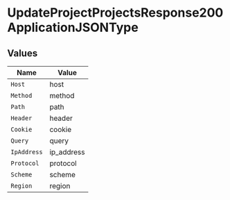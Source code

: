 # UpdateProjectProjectsResponse200ApplicationJSONType


## Values

| Name        | Value       |
| ----------- | ----------- |
| `Host`      | host        |
| `Method`    | method      |
| `Path`      | path        |
| `Header`    | header      |
| `Cookie`    | cookie      |
| `Query`     | query       |
| `IpAddress` | ip_address  |
| `Protocol`  | protocol    |
| `Scheme`    | scheme      |
| `Region`    | region      |